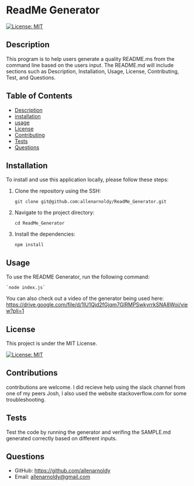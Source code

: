 # ReadMe Generator

[![License: MIT](https://img.shields.io/badge/License-MIT-yellow.svg)](https://opensource.org/licenses/MIT)

## Description
This program is to help users generate a quality README.ms from the command line based on the users input. The README.md will include sections such as Description, Installation, Usage, License, Contributing, Test, and Questions.

## Table of Contents
- [Description](#description)
- [installation](#installation)
- [usage](#usage)
- [License](#license)
- [Contributing](#contributing)
- [Tests](#test)
- [Questions](#questions)

## Installation

To install and use this application locally, please follow these steps:

1. Clone the repository using the SSH:

    `git clone git@github.com:allenarnoldy/ReadMe_Generator.git`
2. Navigate to the project directory:

    `cd ReadMe_Generator`
3. Install the dependencies:

    `npm install`

## Usage
To use the README Generator, run the following command:

    `node index.js`
You can also check out a video of the generator being used here:
https://drive.google.com/file/d/1lU1Qjd2fGjqm7GlRMPSwkyrrkSNA8Woi/view?pli=1

## License

This project is under the MIT License.

[![License: MIT](https://img.shields.io/badge/License-MIT-yellow.svg)](https://opensource.org/licenses/MIT)

## Contributions

contributions are welcome. I did recieve help using the slack channel from one of my peers Josh, I also used the website stackoverflow.com for some troubleshooting.

## Tests

Test the code by running the generator and verifing the SAMPLE.md generated correctly based on different inputs. 

## Questions
- GitHub: https://github.com/allenarnoldy
- Email: allenarnoldy@gmail.com
